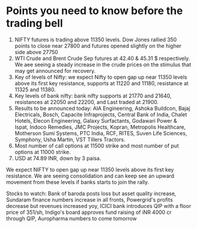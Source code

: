 # Points you need to know before the trading bell
1. NIFTY futures is trading above 11350 levels. Dow Jones rallied 350 points to close near 27800 and futures opened slightly on the higher side above 27750
2. WTI Crude and Brent Crude Sep futures at  42.40 & 45.31 $ respectively. We aee seeing a steady increase in the crude prices on the stimulus that may get announced for recovery.
3. Key of levels of Nifty: we expect Nifty to open gap up near 11350 levels above its first key resistance, supports at 11220 and 11180, resistance at 11325 and 11380.
4. Key levels of bank nifty: bank nifty supports at 21770 and 21640, resistances at 22050 and 22200, and Last traded at 21900.
5. Results to be announced today: AIA Engineering, Ashoka Buildcon, Bajaj Electricals, Bosch, Capacite Infraprojects, Central Bank of India, Chalet Hotels, Elecon Engineering, Galaxy Surfactants, Godawari Power & Ispat, Indoco Remedies, JMC Projects, Kopran, Metropolis Healthcare, Motherson Sumi Systems, PTC India, RCF, RITES, Suven Life Sciences, Symphony, Usha Martin, VST Tillers Tractors.
6. Most number of call options at 11500 strike and most number of put options at 11000 strike.
7. USD at 74.89 INR, down by 3 paisa.

We expect NIFTY to open gap up near 11350 levels above its first key resistance. We are seeing consolidation and can keep see an upward movement from these levels if banks starts to join the rally. 

Stocks to watch: Bank of baroda posts loss but asset quality increase, Sundaram finance numbers increase in all fronts, Powergrid's profits decrease but revenues increased yoy, ICICI bank introduces QIP with a floor price of 351/sh, Indigo's board approves fund raising of iNR 4000 cr through QIP, Auropharma numbers to come tomorrow
